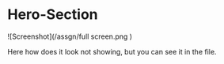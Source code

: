 # Hero-Section

 ![Screenshot](/assgn/full screen.png )
 
Here how does it look not showing, but you can see it in the file.
